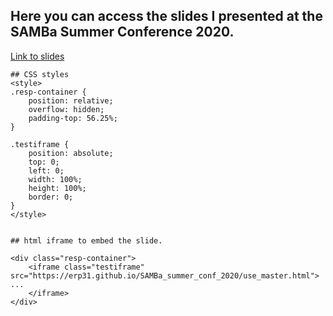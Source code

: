 ## Here you can access the slides I presented at the SAMBa Summer Conference 2020.

[Link to slides](/summer_2020_talk.html)
```
## CSS styles
<style>
.resp-container {
    position: relative;
    overflow: hidden;
    padding-top: 56.25%;
}

.testiframe {
    position: absolute;
    top: 0;
    left: 0;
    width: 100%;
    height: 100%;
    border: 0;
}
</style>


## html iframe to embed the slide.

<div class="resp-container">
    <iframe class="testiframe" src="https://erp31.github.io/SAMBa_summer_conf_2020/use_master.html">
...
    </iframe>
</div>

```
